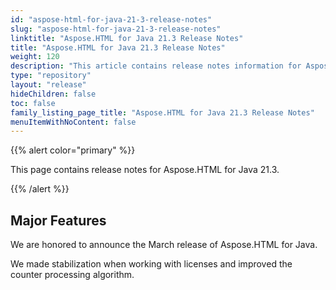```yaml
---
id: "aspose-html-for-java-21-3-release-notes"
slug: "aspose-html-for-java-21-3-release-notes"
linktitle: "Aspose.HTML for Java 21.3 Release Notes"
title: "Aspose.HTML for Java 21.3 Release Notes"
weight: 120
description: "This article contains release notes information for Aspose.HTML for .Java 21.3."
type: "repository"
layout: "release"
hideChildren: false
toc: false
family_listing_page_title: "Aspose.HTML for Java 21.3 Release Notes"
menuItemWithNoContent: false
---
```


{{% alert color="primary" %}}

This page contains release notes for Aspose.HTML for Java 21.3.

{{% /alert %}}

## Major Features ##

We are honored to announce the March release of Aspose.HTML for Java.

We made stabilization when working with licenses and improved the counter processing algorithm.
